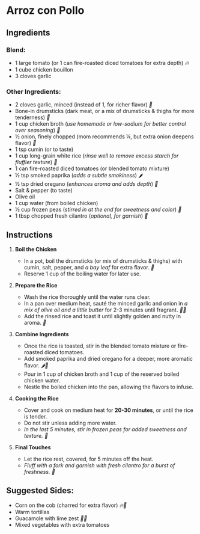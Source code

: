 # Arroz con Pollo

## Ingredients

### Blend:
- 1 large tomato (or 1 can fire-roasted diced tomatoes for extra depth) *🔥*
- 1 cube chicken bouillon
- 3 cloves garlic

### Other Ingredients:
- 2 cloves garlic, minced (instead of 1, for richer flavor) *🧄*
- Bone-in drumsticks (dark meat, or a mix of drumsticks & thighs for more tenderness) *🍗*
- 1 cup chicken broth (*use homemade or low-sodium for better control over seasoning*) *🥣*
- ½ onion, finely chopped (mom recommends ¼, but extra onion deepens flavor) *🧅*
- 1 tsp cumin (or to taste)
- 1 cup long-grain white rice (*rinse well to remove excess starch for fluffier texture*) *🍚*
- 1 can fire-roasted diced tomatoes (or blended tomato mixture)
- ½ tsp smoked paprika (*adds a subtle smokiness*) *🌶️*
- ½ tsp dried oregano (*enhances aroma and adds depth*) *🌿*
- Salt & pepper (to taste)
- Olive oil
- 1 cup water (from boiled chicken)
- ½ cup frozen peas (*stirred in at the end for sweetness and color*) *🌱*
- 1 tbsp chopped fresh cilantro (*optional, for garnish*) *🌿*

## Instructions

1. **Boil the Chicken**  
   - In a pot, boil the drumsticks (or mix of drumsticks & thighs) with cumin, salt, pepper, and *a bay leaf* for extra flavor. *🌿*
   - Reserve 1 cup of the boiling water for later use.

2. **Prepare the Rice**  
   - Wash the rice thoroughly until the water runs clear.
   - In a pan over medium heat, sauté the minced garlic and onion in *a mix of olive oil and a little butter* for 2-3 minutes until fragrant. *🧄🧈*
   - Add the rinsed rice and toast it until slightly golden and nutty in aroma. *🍚*

3. **Combine Ingredients**  
   - Once the rice is toasted, stir in the blended tomato mixture or fire-roasted diced tomatoes.
   - Add smoked paprika and dried oregano for a deeper, more aromatic flavor. *🌶️🌿*
   - Pour in 1 cup of chicken broth and 1 cup of the reserved boiled chicken water.
   - Nestle the boiled chicken into the pan, allowing the flavors to infuse.

4. **Cooking the Rice**  
   - Cover and cook on medium heat for **20-30 minutes**, or until the rice is tender.
   - Do not stir unless adding more water.
   - *In the last 5 minutes, stir in frozen peas for added sweetness and texture.* *🌱*

5. **Final Touches**  
   - Let the rice rest, covered, for 5 minutes off the heat.
   - *Fluff with a fork and garnish with fresh cilantro for a burst of freshness.* *🌿*

## Suggested Sides:
- Corn on the cob (charred for extra flavor) *🔥🌽*
- Warm tortillas
- Guacamole with lime zest *🥑🍋*
- Mixed vegetables with extra tomatoes  
